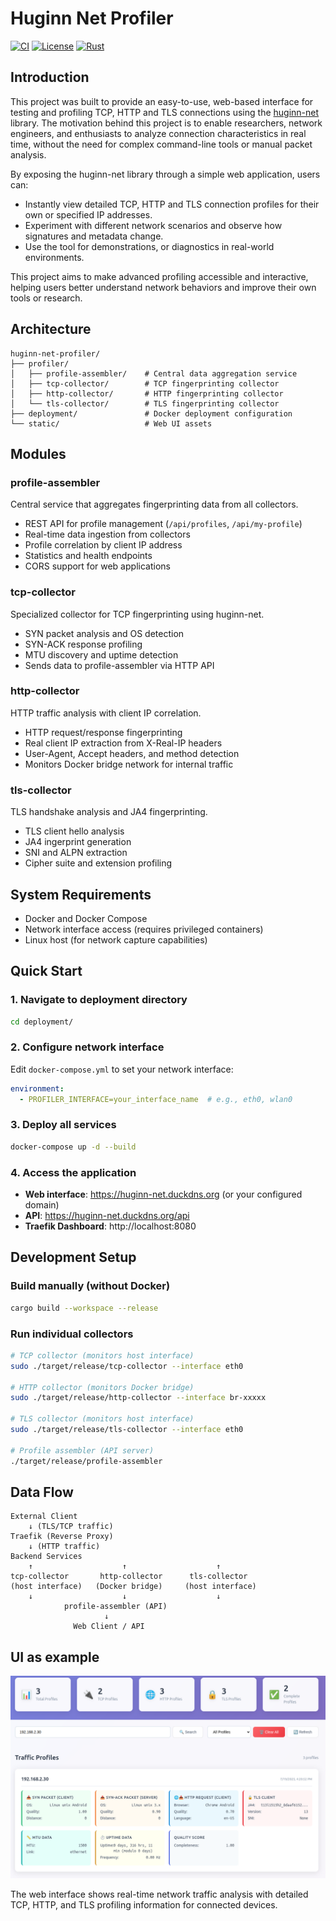 # Huginn Net Profiler

[![CI](https://github.com/biandratti/huginn-net-profiler/actions/workflows/ci.yml/badge.svg)](https://github.com/biandratti/huginn-net-profiler/actions/workflows/ci.yml)
[![License](https://img.shields.io/badge/license-MIT-blue.svg)](LICENSE)
[![Rust](https://img.shields.io/badge/rust-1.80+-orange.svg)](https://www.rust-lang.org/)

## Introduction

This project was built to provide an easy-to-use, web-based interface for testing and profiling TCP, HTTP and TLS connections using the [huginn-net](https://github.com/biandratti/huginn-net) library. The motivation behind this project is to enable researchers, network engineers, and enthusiasts to analyze  connection characteristics in real time, without the need for complex command-line tools or manual packet analysis.

By exposing the huginn-net library through a simple web application, users can:
- Instantly view detailed TCP, HTTP and TLS connection profiles for their own or specified IP addresses.
- Experiment with different network scenarios and observe how signatures and metadata change.
- Use the tool for demonstrations, or diagnostics in real-world environments.

This project aims to make advanced profiling accessible and interactive, helping users better understand network behaviors and improve their own tools or research.

## Architecture
```
huginn-net-profiler/
├── profiler/
│   ├── profile-assembler/    # Central data aggregation service
│   ├── tcp-collector/        # TCP fingerprinting collector
│   ├── http-collector/       # HTTP fingerprinting collector
│   └── tls-collector/        # TLS fingerprinting collector
├── deployment/               # Docker deployment configuration
└── static/                   # Web UI assets
```

## Modules

### profile-assembler
Central service that aggregates fingerprinting data from all collectors.
- REST API for profile management (`/api/profiles`, `/api/my-profile`)
- Real-time data ingestion from collectors
- Profile correlation by client IP address
- Statistics and health endpoints
- CORS support for web applications

### tcp-collector
Specialized collector for TCP fingerprinting using huginn-net.
- SYN packet analysis and OS detection
- SYN-ACK response profiling
- MTU discovery and uptime detection
- Sends data to profile-assembler via HTTP API

### http-collector
HTTP traffic analysis with client IP correlation.
- HTTP request/response fingerprinting
- Real client IP extraction from X-Real-IP headers
- User-Agent, Accept headers, and method detection
- Monitors Docker bridge network for internal traffic

### tls-collector
TLS handshake analysis and JA4 fingerprinting.
- TLS client hello analysis
- JA4 ingerprint generation
- SNI and ALPN extraction
- Cipher suite and extension profiling

## System Requirements

- Docker and Docker Compose
- Network interface access (requires privileged containers)
- Linux host (for network capture capabilities)

## Quick Start

### 1. Navigate to deployment directory
```bash
cd deployment/
```

### 2. Configure network interface
Edit `docker-compose.yml` to set your network interface:
```yaml
environment:
  - PROFILER_INTERFACE=your_interface_name  # e.g., eth0, wlan0
```

### 3. Deploy all services
```bash
docker-compose up -d --build
```

### 4. Access the application
- **Web interface**: https://huginn-net.duckdns.org (or your configured domain)
- **API**: https://huginn-net.duckdns.org/api
- **Traefik Dashboard**: http://localhost:8080

## Development Setup

### Build manually (without Docker)
```bash
cargo build --workspace --release
```

### Run individual collectors
```bash
# TCP collector (monitors host interface)
sudo ./target/release/tcp-collector --interface eth0

# HTTP collector (monitors Docker bridge)
sudo ./target/release/http-collector --interface br-xxxxx

# TLS collector (monitors host interface)  
sudo ./target/release/tls-collector --interface eth0

# Profile assembler (API server)
./target/release/profile-assembler
```

## Data Flow

```
External Client
    ↓ (TLS/TCP traffic)
Traefik (Reverse Proxy)
    ↓ (HTTP traffic)
Backend Services
    ↑                    ↑                    ↑
tcp-collector       http-collector      tls-collector
(host interface)   (Docker bridge)     (host interface)
    ↓                    ↓                    ↓
            profile-assembler (API)
                     ↓
              Web Client / API
```

## UI as example
![Huginn Network Profiler UI](img.png)

The web interface shows real-time network traffic analysis with detailed TCP, HTTP, and TLS profiling information for connected devices.
